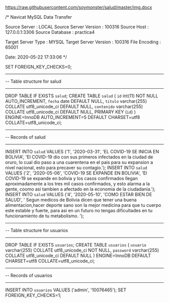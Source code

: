 https://raw.githubusercontent.com/soymonster/salud/master/img.docx


/*
Navicat MySQL Data Transfer

Source Server         : LOCAL
Source Server Version : 100316
Source Host           : 127.0.0.1:3306
Source Database       : practica4

Target Server Type    : MYSQL
Target Server Version : 100316
File Encoding         : 65001

Date: 2020-05-22 17:33:06
*/

SET FOREIGN_KEY_CHECKS=0;

-- ----------------------------
-- Table structure for salud
-- ----------------------------
DROP TABLE IF EXISTS `salud`;
CREATE TABLE `salud` (
  `id` int(11) NOT NULL AUTO_INCREMENT,
  `fecha` date DEFAULT NULL,
  `titulo` varchar(255) COLLATE utf8_unicode_ci DEFAULT NULL,
  `contenido` varchar(255) COLLATE utf8_unicode_ci DEFAULT NULL,
  PRIMARY KEY (`id`)
) ENGINE=InnoDB AUTO_INCREMENT=5 DEFAULT CHARSET=utf8 COLLATE=utf8_unicode_ci;

-- ----------------------------
-- Records of salud
-- ----------------------------
INSERT INTO `salud` VALUES ('1', '2020-03-31', 'EL COVID-19 SE INICIA EN BOLIVIA', 'El COVID-19 dio con sus primeros infectados en la ciudad de oruro, lo cual dio paso a una cuarentena en el pais para su expansion a nivel nacional, esto para precaver su contagio.');
INSERT INTO `salud` VALUES ('2', '2020-05-06', 'COVID-19 SE EXPANDE EN BOLIVIA', 'El COVID-19 se expande en bolivia y los casos confirmados llegan aproximadamente a los tres mil casos confirmados, y esto alarma a la gente, coomo asi tambien a afectado en la economia de la ciudadania.');
INSERT INTO `salud` VALUES ('4', '2020-05-10', 'COMO ESTAR BIEN DE SALUD', '        Segun medicos de Bolivia dicen que tener una buena alimentacion,hacer deporte sano son la mejor medicina para que tu cuerpo este estable y fuerte, para asi en un futuro no tengas dificultades en tu funcionamiento de tu metabolismo.        ');

-- ----------------------------
-- Table structure for usuarios
-- ----------------------------
DROP TABLE IF EXISTS `usuarios`;
CREATE TABLE `usuarios` (
  `usuario` varchar(255) COLLATE utf8_unicode_ci NOT NULL,
  `password` varchar(255) COLLATE utf8_unicode_ci DEFAULT NULL
) ENGINE=InnoDB DEFAULT CHARSET=utf8 COLLATE=utf8_unicode_ci;

-- ----------------------------
-- Records of usuarios
-- ----------------------------
INSERT INTO `usuarios` VALUES ('admin', '10076465');
SET FOREIGN_KEY_CHECKS=1;
